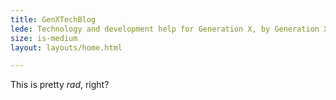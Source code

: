 ```yaml
---
title: GenXTechBlog
lede: Technology and development help for Generation X, by Generation X
size: is-medium
layout: layouts/home.html

---
```


This is pretty _rad_, right?